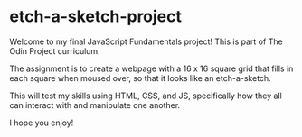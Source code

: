 # etch-a-sketch-project

Welcome to my final JavaScript Fundamentals project! This is part of The Odin Project curriculum. 

The assignment is to create a webpage with a 16 x 16 square grid that fills in each square when moused over,
so that it looks like an etch-a-sketch. 

This will test my skills using HTML, CSS, and JS, specifically how they all can interact with and manipulate
one another. 

I hope you enjoy!